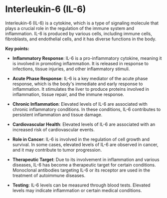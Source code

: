 # Interleukin-6 (IL-6)

Interleukin-6 (IL-6) is a cytokine, which is a type of signaling molecule that plays a crucial role in the regulation of the immune system and inflammation. IL-6 is produced by various cells, including immune cells, fibroblasts, and endothelial cells, and it has diverse functions in the body.

**Key points:**

* **Inflammatory Response**: IL-6 is a pro-inflammatory cytokine, meaning it is involved in promoting inflammation. It is released in response to infections, tissue injuries, and other inflammatory stimuli.

* **Acute Phase Response**: IL-6 is a key mediator of the acute phase response, which is the body's immediate and early response to inflammation. It stimulates the liver to produce proteins involved in inflammation, tissue repair, and the immune response.

* **Chronic Inflammation**: Elevated levels of IL-6 are associated with chronic inflammatory conditions. In these conditions, IL-6 contributes to persistent inflammation and tissue damage.

* **Cardiovascular Health**: Elevated levels of IL-6 are associated with an increased risk of cardiovascular events.

* **Role in Cancer**: IL-6 is involved in the regulation of cell growth and survival. In some cases, elevated levels of IL-6 are observed in cancer, and it may contribute to tumor progression.

* **Therapeutic Target**: Due to its involvement in inflammation and various diseases, IL-6 has become a therapeutic target for certain conditions. Monoclonal antibodies targeting IL-6 or its receptor are used in the treatment of autoimmune diseases.

* **Testing**: IL-6 levels can be measured through blood tests. Elevated levels may indicate inflammation or certain medical conditions.
